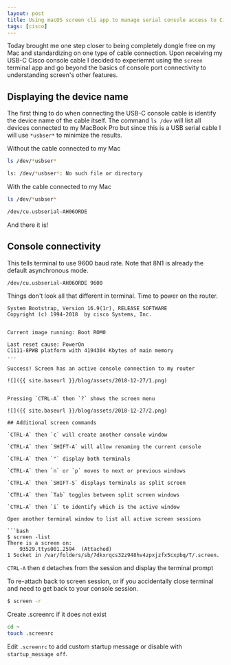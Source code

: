```yaml
---
layout: post
title: Using macOS screen cli app to manage serial console access to Cisco devices
tags: [cisco]
---
```

Today brought me one step closer to being completely dongle free on my Mac and standardizing on one type of cable connection. Upon receiving my USB-C Cisco console cable I decided to experiemnt using the `screen` terminal app and go beyond  the basics of console port connectivity to understanding screen's other features.
<!--more-->

## Displaying the device name

The first thing to do when connecting the USB-C console cable is identify the device name of the cable itself. The command `ls /dev` will list all devices connected to my MacBook Pro but since this is a USB serial cable I will use `*usbser*` to minimize the results.

Without the cable connected to my Mac

```bash
ls /dev/*usbser*

ls: /dev/*usbser*: No such file or directory
```

With the cable connected to my Mac

```bash
ls /dev/*usbser*

/dev/cu.usbserial-AH06ORDE
```

And there it is! 

## Console connectivity

This tells terminal to use 9600 baud rate. Note that 8N1 is already the default asynchronous mode.

```bash
/dev/cu.usbserial-AH06ORDE 9600
```

Things don't look all that different in terminal. Time to power on the router.

```
System Bootstrap, Version 16.9(1r), RELEASE SOFTWARE
Copyright (c) 1994-2018  by cisco Systems, Inc.


Current image running: Boot ROM0

Last reset cause: PowerOn
C1111-8PWB platform with 4194304 Kbytes of main memory
...

Success! Screen has an active console connection to my router 

![]({{ site.baseurl }}/blog/assets/2018-12-27/1.png)


Pressing `CTRL-A` then `?` shows the screen menu

![]({{ site.baseurl }}/blog/assets/2018-12-27/2.png)

## Additional screen commands

`CTRL-A` then `c` will create another console window

`CTRL-A` then `SHIFT-A` will allow renaming the current console

`CTRL-A` then `"` display both terminals

`CTRL-A` then `n` or `p` moves to next or previous windows

`CTRL-A` then `SHIFT-S` displays terminals as split screen

`CTRL-A` then `Tab` toggles between split screen windows

`CTRL-A` then `i` to identify which is the active window

Open another terminal window to list all active screen sessions

```bash
$ screen -list
There is a screen on:
	93529.ttys001.2594	(Attached)
1 Socket in /var/folders/sb/7dkxrqcs32z948hv4zpxjzfx5cxpbq/T/.screen.
```

`CTRL-A` then `d` detaches from the session and display the terminal prompt

To re-attach back to screen session, or if you accidentally close terminal and need to get back to your console session.

```bash
$ screen -r
```

Create .screenrc if it does not exist

```bash
cd ~
touch .screenrc
```

Edit `.screenrc` to add custom startup message or disable with `startup_message off`.



